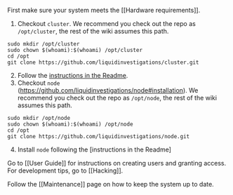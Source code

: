 First make sure your system meets the [[Hardware requirements]].

1. Checkout `cluster`. We recommend you check out the repo as `/opt/cluster`, the rest of the wiki assumes this path.
```shell
sudo mkdir /opt/cluster
sudo chown $(whoami):$(whoami) /opt/cluster
cd /opt
git clone https://github.com/liquidinvestigations/cluster.git
```
2. Follow the [instructions in the Readme](https://github.com/liquidinvestigations/cluster#quick-start).
3. Checkout `node` (https://github.com/liquidinvestigations/node#installation). We recommend you check out the repo as `/opt/node`, the rest of the wiki assumes this path.
```shell
sudo mkdir /opt/node
sudo chown $(whoami):$(whoami) /opt/node
cd /opt
git clone https://github.com/liquidinvestigations/node.git
```
4. Install `node` following the [instructions in the Readme]

Go to [[User Guide]] for instructions on creating users and granting access. For development tips, go to [[Hacking]].

Follow the [[Maintenance]] page on how to keep the system up to date.